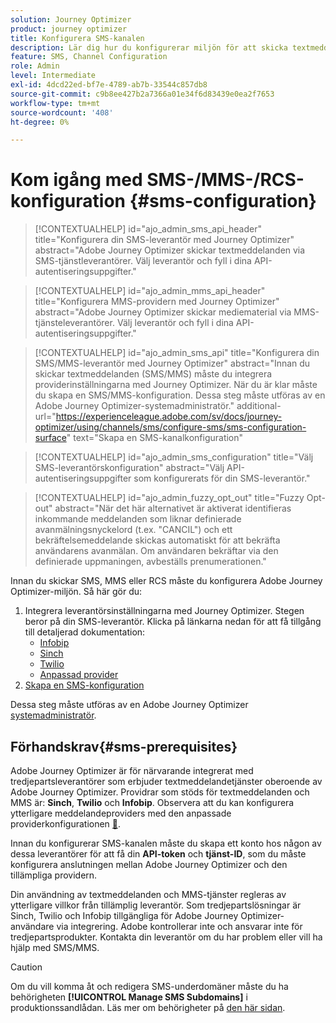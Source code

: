```yaml
---
solution: Journey Optimizer
product: journey optimizer
title: Konfigurera SMS-kanalen
description: Lär dig hur du konfigurerar miljön för att skicka textmeddelanden med Journey Optimizer
feature: SMS, Channel Configuration
role: Admin
level: Intermediate
exl-id: 4dcd22ed-bf7e-4789-ab7b-33544c857db8
source-git-commit: c9b8ee427b2a7366a01e34f6d83439e0ea2f7653
workflow-type: tm+mt
source-wordcount: '408'
ht-degree: 0%

---
```


# Kom igång med SMS-/MMS-/RCS-konfiguration {#sms-configuration}

>[!CONTEXTUALHELP]
>id="ajo_admin_sms_api_header"
>title="Konfigurera din SMS-leverantör med Journey Optimizer"
>abstract="Adobe Journey Optimizer skickar textmeddelanden via SMS-tjänstleverantörer. Välj leverantör och fyll i dina API-autentiseringsuppgifter."

>[!CONTEXTUALHELP]
>id="ajo_admin_mms_api_header"
>title="Konfigurera MMS-providern med Journey Optimizer"
>abstract="Adobe Journey Optimizer skickar mediematerial via MMS-tjänsteleverantörer. Välj leverantör och fyll i dina API-autentiseringsuppgifter."

>[!CONTEXTUALHELP]
>id="ajo_admin_sms_api"
>title="Konfigurera din SMS/MMS-leverantör med Journey Optimizer"
>abstract="Innan du skickar textmeddelanden (SMS/MMS) måste du integrera providerinställningarna med Journey Optimizer. När du är klar måste du skapa en SMS/MMS-konfiguration. Dessa steg måste utföras av en Adobe Journey Optimizer-systemadministratör."
>additional-url="https://experienceleague.adobe.com/sv/docs/journey-optimizer/using/channels/sms/configure-sms/sms-configuration-surface" text="Skapa en SMS-kanalkonfiguration"

>[!CONTEXTUALHELP]
>id="ajo_admin_sms_configuration"
>title="Välj SMS-leverantörskonfiguration"
>abstract="Välj API-autentiseringsuppgifter som konfigurerats för din SMS-leverantör."

>[!CONTEXTUALHELP]
>id="ajo_admin_fuzzy_opt_out"
>title="Fuzzy Opt-out"
>abstract="När det här alternativet är aktiverat identifieras inkommande meddelanden som liknar definierade avanmälningsnyckelord (t.ex. &quot;CANCIL&quot;) och ett bekräftelsemeddelande skickas automatiskt för att bekräfta användarens avanmälan. Om användaren bekräftar via den definierade uppmaningen, avbeställs prenumerationen."

Innan du skickar SMS, MMS eller RCS måste du konfigurera Adobe Journey Optimizer-miljön. Så här gör du:

1. Integrera leverantörsinställningarna med Journey Optimizer.
Stegen beror på din SMS-leverantör. Klicka på länkarna nedan för att få tillgång till detaljerad dokumentation:
   * [Infobip](sms-configuration-infobip.md)
   * [Sinch](sms-configuration-sinch.md)
   * [Twilio](sms-configuration-twilio.md)
   * [Anpassad provider](sms-configuration-custom.md)
1. [Skapa en SMS-konfiguration](sms-configuration-surface.md)

Dessa steg måste utföras av en Adobe Journey Optimizer [systemadministratör](../start/path/administrator.md).

## Förhandskrav{#sms-prerequisites}

Adobe Journey Optimizer är för närvarande integrerat med tredjepartsleverantörer som erbjuder textmeddelandetjänster oberoende av Adobe Journey Optimizer. Providrar som stöds för textmeddelanden och MMS är: **Sinch**, **Twilio** och **Infobip**. Observera att du kan konfigurera ytterligare meddelandeproviders med den anpassade providerkonfigurationen [&#128279;](sms-configuration-custom.md).

Innan du konfigurerar SMS-kanalen måste du skapa ett konto hos någon av dessa leverantörer för att få din **API-token** och **tjänst-ID**, som du måste konfigurera anslutningen mellan Adobe Journey Optimizer och den tillämpliga providern.

Din användning av textmeddelanden och MMS-tjänster regleras av ytterligare villkor från tillämplig leverantör. Som tredjepartslösningar är Sinch, Twilio och Infobip tillgängliga för Adobe Journey Optimizer-användare via integrering. Adobe kontrollerar inte och ansvarar inte för tredjepartsprodukter. Kontakta din leverantör om du har problem eller vill ha hjälp med SMS/MMS.

>[!CAUTION]
>
>Om du vill komma åt och redigera SMS-underdomäner måste du ha behörigheten **[!UICONTROL Manage SMS Subdomains]** i produktionssandlådan. Läs mer om behörigheter på [den här sidan](../administration/high-low-permissions.md#administration-permissions).
>

